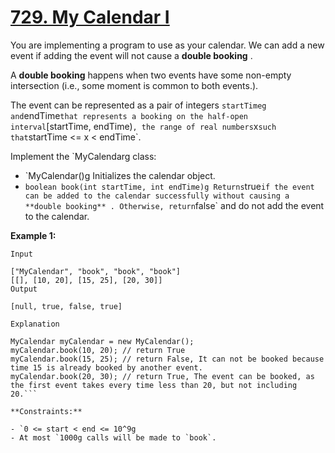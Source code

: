 # [729. My Calendar I](https://leetcode.com/problems/my-calendar-i/description/)

You are implementing a program to use as your calendar. We can add a new event
if adding the event will not cause a **double booking** .

A **double booking**  happens when two events have some non-empty intersection
(i.e., some moment is common to both events.).

The event can be represented as a pair of integers `startTimeg and`endTime`
that represents a booking on the half-open interval `[startTime, endTime)`,
the range of real numbers`x` such that `startTime <= x < endTime`.

Implement the `MyCalendarg class:

- `MyCalendar()g Initializes the calendar object.
- `boolean book(int startTime, int endTime)g Returns`true` if the event
can be added to the calendar successfully without causing a **double booking**
. Otherwise, return `false` and do not add the event to the calendar.

**Example 1:**

```
Input

["MyCalendar", "book", "book", "book"]
[[], [10, 20], [15, 25], [20, 30]]
Output

[null, true, false, true]

Explanation

MyCalendar myCalendar = new MyCalendar();
myCalendar.book(10, 20); // return True
myCalendar.book(15, 25); // return False, It can not be booked because time 15 is already booked by another event.
myCalendar.book(20, 30); // return True, The event can be booked, as the first event takes every time less than 20, but not including 20.```

**Constraints:** 

- `0 <= start < end <= 10^9g
- At most `1000g calls will be made to `book`.
